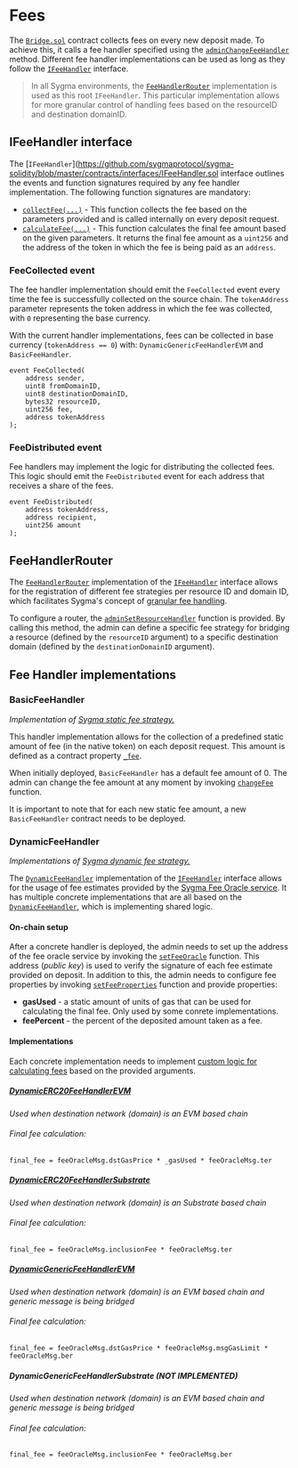 # Fees

The [`Bridge.sol`](https://github.com/sygmaprotocol/sygma-solidity/blob/master/contracts/Bridge.sol) contract collects fees on every new deposit made. To achieve this, it calls a fee handler specified using the [`adminChangeFeeHandler`](https://github.com/sygmaprotocol/sygma-solidity/blob/master/contracts/Bridge.sol#L202) method. Different fee handler implementations can be used as long as they follow the [`IFeeHandler`](https://github.com/sygmaprotocol/sygma-solidity/blob/master/contracts/interfaces/IFeeHandler.sol) interface.

> In all Sygma environments, the [`FeeHandlerRouter`](https://github.com/sygmaprotocol/sygma-solidity/blob/master/contracts/handlers/FeeHandlerRouter.sol) implementation is used as this root `IFeeHandler`. This particular implementation allows for more granular control of handling fees based on the resourceID and destination domainID.

## IFeeHandler interface

The [`IFeeHandler`](https://github.com/sygmaprotocol/sygma-solidity/blob/master/contracts/interfaces/IFeeHandler.sol interface outlines the events and function signatures required by any fee handler implementation. The following function signatures are mandatory:

- [`collectFee(...)`](https://github.com/sygmaprotocol/sygma-solidity/blob/master/contracts/interfaces/IFeeHandler.sol#L50) - This function collects the fee based on the parameters provided and is called internally on every deposit request.
- [`calculateFee(...)`](https://github.com/sygmaprotocol/sygma-solidity/blob/master/contracts/interfaces/IFeeHandler.sol#L63) - This function calculates the final fee amount based on the given parameters. It returns the final fee amount as a `uint256` and the address of the token in which the fee is being paid as an `address`.

### FeeCollected event

The fee handler implementation should emit the `FeeCollected` event every time the fee is successfully collected on the source chain. The `tokenAddress` parameter represents the token address in which the fee was collected, with `0` representing the base currency.

With the current handler implementations, fees can be collected in base currency (`tokenAddress == 0`) with: `DynamicGenericFeeHandlerEVM` and `BasicFeeHandler`.

```solidity
event FeeCollected(
    address sender,
    uint8 fromDomainID,
    uint8 destinationDomainID,
    bytes32 resourceID,
    uint256 fee,
    address tokenAddress
);
```

### FeeDistributed event

Fee handlers may implement the logic for distributing the collected fees. This logic should emit the `FeeDistributed` event for each address that receives a share of the fees.

```solidity
event FeeDistributed(
    address tokenAddress,
    address recipient,
    uint256 amount
);
```

## FeeHandlerRouter

The [`FeeHandlerRouter`](https://github.com/sygmaprotocol/sygma-solidity/blob/master/contracts/handlers/FeeHandlerRouter.sol) implementation of the [`IFeeHandler`](https://github.com/sygmaprotocol/sygma-solidity/blob/master/contracts/interfaces/IFeeHandler.sol) interface allows for the registration of different fee strategies per resource ID and domain ID, which facilitates Sygma's concept of [granular fee handling](https://github.com/sygmaprotocol/sygma-relayer/blob/main/docs/general/Fees.md#fees).

To configure a router, the [`adminSetResourceHandler`](https://github.com/sygmaprotocol/sygma-solidity/blob/master/contracts/handlers/FeeHandlerRouter.sol#L54) function is provided. By calling this method, the admin can define a specific fee strategy for bridging a resource (defined by the `resourceID` argument) to a specific destination domain (defined by the `destinationDomainID` argument).

## Fee Handler implementations

### BasicFeeHandler

_Implementation of [Sygma static fee strategy.](https://github.com/sygmaprotocol/sygma-relayer/blob/main/docs/general/Fees.md#static-fee-strategy)_

This handler implementation allows for the collection of a predefined static amount of fee (in the native token) on each deposit request. This amount is defined as a contract property [`_fee`](https://github.com/sygmaprotocol/sygma-solidity/blob/master/contracts/handlers/fee/BasicFeeHandler.sol#L17).

When initially deployed, `BasicFeeHandler` has a default fee amount of 0. The admin can change the fee amount at any moment by invoking [`changeFee`](https://github.com/sygmaprotocol/sygma-solidity/blob/master/contracts/handlers/fee/BasicFeeHandler.sol#L95) function.

It is important to note that for each new static fee amount, a new `BasicFeeHandler` contract needs to be deployed.

### DynamicFeeHandler

_Implementations of [Sygma dynamic fee strategy.](https://github.com/sygmaprotocol/sygma-relayer/blob/main/docs/general/Fees.md#dynamic-fee-strategy)_

The [`DynamicFeeHandler`](https://github.com/sygmaprotocol/sygma-solidity/blob/master/contracts/handlers/fee/DynamicFeeHandler.sol) implementation of the [`IFeeHandler`](https://github.com/sygmaprotocol/sygma-solidity/blob/master/contracts/interfaces/IFeeHandler.sol) interface allows for the usage of fee estimates provided by the [Sygma Fee Oracle service](https://github.com/sygmaprotocol/sygma-fee-oracle/blob/main/docs/Home.md). It has multiple concrete implementations that are all based on the [`DynamicFeeHandler`](https://github.com/sygmaprotocol/sygma-solidity/blob/master/contracts/handlers/fee/DynamicFeeHandler.sol), which is implementing shared logic.

#### On-chain setup

After a concrete handler is deployed, the admin needs to set up the address of the fee oracle service by invoking the [`setFeeOracle`](https://github.com/sygmaprotocol/sygma-solidity/blob/master/contracts/handlers/fee/DynamicFeeHandler.sol#L91) function. This address (_public key_) is used to verify the signature of each fee estimate provided on deposit. In addition to this, the admin needs to configure fee properties by invoking [`setFeeProperties`](https://github.com/sygmaprotocol/sygma-solidity/blob/master/contracts/handlers/fee/DynamicFeeHandler.sol#L101) function and provide properties:

- **gasUsed** - a static amount of units of gas that can be used for calculating the final fee. Only used by some conrete implementations.
- **feePercent** - the percent of the deposited amount taken as a fee.

#### Implementations

Each concrete implementation needs to implement [custom logic for calculating fees](https://github.com/sygmaprotocol/sygma-solidity/blob/master/contracts/handlers/fee/DynamicFeeHandler.sol#L137) based on the provided arguments.

##### [DynamicERC20FeeHandlerEVM](https://github.com/sygmaprotocol/sygma-solidity/blob/master/contracts/handlers/fee/DynamicERC20FeeHandlerEVM.sol)

*Used when destination network (domain) is an EVM based chain*

###### Final fee calculation:

`final_fee = feeOracleMsg.dstGasPrice * _gasUsed * feeOracleMsg.ter`

##### [DynamicERC20FeeHandlerSubstrate](https://github.com/sygmaprotocol/sygma-solidity/blob/master/contracts/handlers/fee/DynamicERC20FeeHandlerSubstrate.sol)

*Used when destination network (domain) is an Substrate based chain*

###### Final fee calculation:

`final_fee = feeOracleMsg.inclusionFee * feeOracleMsg.ter`

##### [DynamicGenericFeeHandlerEVM](https://github.com/sygmaprotocol/sygma-solidity/blob/master/contracts/handlers/fee/DynamicGenericFeeHandlerEVM.sol)

*Used when destination network (domain) is an EVM based chain and generic message is being bridged*

###### Final fee calculation:

`final_fee = feeOracleMsg.dstGasPrice * feeOracleMsg.msgGasLimit * feeOracleMsg.ber`

##### DynamicGenericFeeHandlerSubstrate (NOT IMPLEMENTED)

*Used when destination network (domain) is an EVM based chain and generic message is being bridged*

###### Final fee calculation:

`final_fee = feeOracleMsg.inclusionFee * feeOracleMsg.ber`
